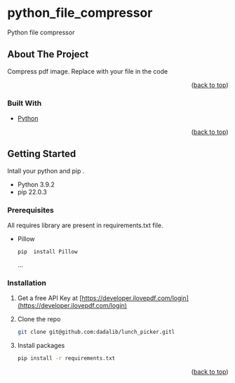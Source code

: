 # python_file_compressor
Python file compressor

<!-- ABOUT THE PROJECT -->
## About The Project


Compress pdf image. Replace with your file in the code

<p align="right">(<a href="#top">back to top</a>)</p>



### Built With

* [Python](https://www.python.org/downloads/)
<p align="right">(<a href="#top">back to top</a>)</p>



<!-- GETTING STARTED -->
## Getting Started

Intall your python and pip  .
* Python 3.9.2
* pip 22.0.3


### Prerequisites

All requires library are present in requirements.txt  file.
* Pillow
  ```
  pip  install Pillow
  ```
  ...

### Installation

1. Get a free API Key at [https://developer.ilovepdf.com/login](https://developer.ilovepdf.com/login)

2. Clone the repo
   ```sh
   git clone git@github.com:dadalib/lunch_picker.gitl
   ```
3. Install  packages
   ```sh
   pip install -r requirements.txt
   ```
<p align="right">(<a href="#top">back to top</a>)</p>